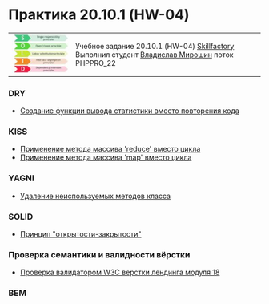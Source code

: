 # Практика 20.10.1 (HW-04) # 

<table>
  <tr>
    <td>
      <a href="https://blog.skillfactory.ru/printsipy-solid-v-programmirovanii/?ysclid=m21xh8gb71203555266"><img src="./assets/solid.jpg"></img></a></td>
    <td>
      Учебное задание 20.10.1 (HW-04) <a href="https://skillfactory.ru/">Skillfactory</a><br> 
      Выполнил студент <a href="https://github.com/Vlad-Miroshin">Владислав Мирошин</a> поток PHPPRO_22 
    </td>
  </tr>
</table>

### DRY

- [Создание функции вывода статистики вместо повторения кода](./partials/dry/sample_1.md)

### KISS

- [Применение метода массива 'reduce' вместо цикла](./partials/kiss/sample_1.md)
- [Применение метода массива 'map' вместо цикла](./partials/kiss/sample_2.md)

### YAGNI

- [Удаление неиспользуемых методов класса](./partials/yagni/sample_1.md)

### SOLID

- [Принцип "открытости-закрытости"](./partials/solid/sample_1.md)

### Проверка семантики и валидности вёрстки

- [Проверка валидатором W3C верстки лендинга модуля 18](./partials/w3c/sample_1.md)

### BEM


